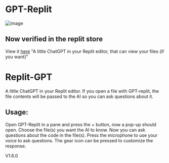 # GPT-Replit
![image](https://2d01ef67-5074-4c9b-958b-ac174907ac4c-00-1kqxpa6vq04cc.janeway.replit.dev/media/cover-banner.png)
## Now verified in the replit store
View it [here](https://replit.com/extension/@Raadsel/929d2f2e-70e3-407b-b5c7-9b5d4c8e7e20)
"A little ChatGPT in your Replit editor, that can view your files (if you want)"

# Replit-GPT
A little ChatGPT in your Replit editor. If you open a file with GPT-replit, the file contents will be passed to the AI so you can ask questions about it.

## Usage:
Open GPT-Replit in a pane and press the + button, now a pop-up should open. Choose the file(s) you want the AI to know. Now you can ask questions about the code in the file(s). Press the microphone to use your voice to ask questions. The gear icon can be pressed to customize the response.

V1.6.0